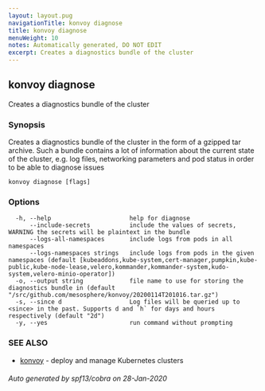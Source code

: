 ```yaml
---
layout: layout.pug
navigationTitle: konvoy diagnose
title: konvoy diagnose
menuWeight: 10
notes: Automatically generated, DO NOT EDIT
excerpt: Creates a diagnostics bundle of the cluster
---
```


## konvoy diagnose

Creates a diagnostics bundle of the cluster

### Synopsis

Creates a diagnostics bundle of the cluster in the form of a gzipped tar archive. Such a bundle contains a lot of information about the current state of the cluster, e.g. log files, networking parameters and pod status in order to be able to diagnose issues

```
konvoy diagnose [flags]
```

### Options

```
  -h, --help                      help for diagnose
      --include-secrets           include the values of secrets, WARNING the secrets will be plaintext in the bundle
      --logs-all-namespaces       include logs from pods in all namespaces
      --logs-namespaces strings   include logs from pods in the given namespaces (default [kubeaddons,kube-system,cert-manager,pumpkin,kube-public,kube-node-lease,velero,kommander,kommander-system,kudo-system,velero-minio-operator])
  -o, --output string             file name to use for storing the diagnostics bundle in (default "/src/github.com/mesosphere/konvoy/20200114T201016.tar.gz")
  -s, --since d                   Log files will be queried up to <since> in the past. Supports d and `h` for days and hours respectively (default "2d")
  -y, --yes                       run command without prompting
```

### SEE ALSO

* [konvoy](../)	 - deploy and manage Kubernetes clusters

###### Auto generated by spf13/cobra on 28-Jan-2020
